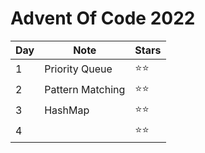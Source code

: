 # Advent Of Code 2022

| Day | Note             | Stars        |
| --- | ---------------- | ------------ |
| 1   | Priority Queue   | :star::star: |
| 2   | Pattern Matching | :star::star: |
| 3   | HashMap          | :star::star: |
| 4   |                  | :star::star: |
